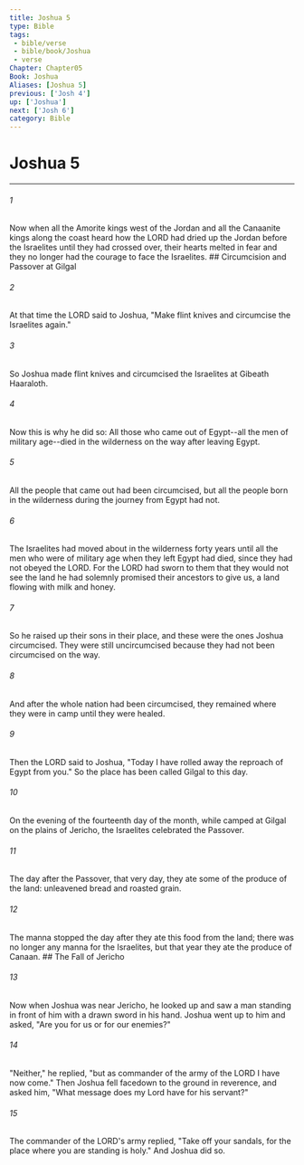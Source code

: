 ```yaml
---
title: Joshua 5
type: Bible
tags:
 - bible/verse
 - bible/book/Joshua
 - verse
Chapter: Chapter05
Book: Joshua
Aliases: [Joshua 5]
previous: ['Josh 4']
up: ['Joshua']
next: ['Josh 6']
category: Bible
---
```

# Joshua 5

***


###### 1 
Now when all the Amorite kings west of the Jordan and all the Canaanite kings along the coast heard how the LORD had dried up the Jordan before the Israelites until they had crossed over, their hearts melted in fear and they no longer had the courage to face the Israelites. ## Circumcision and Passover at Gilgal 

###### 2 
At that time the LORD said to Joshua, "Make flint knives and circumcise the Israelites again." 

###### 3 
So Joshua made flint knives and circumcised the Israelites at Gibeath Haaraloth. 

###### 4 
Now this is why he did so: All those who came out of Egypt--all the men of military age--died in the wilderness on the way after leaving Egypt. 

###### 5 
All the people that came out had been circumcised, but all the people born in the wilderness during the journey from Egypt had not. 

###### 6 
The Israelites had moved about in the wilderness forty years until all the men who were of military age when they left Egypt had died, since they had not obeyed the LORD. For the LORD had sworn to them that they would not see the land he had solemnly promised their ancestors to give us, a land flowing with milk and honey. 

###### 7 
So he raised up their sons in their place, and these were the ones Joshua circumcised. They were still uncircumcised because they had not been circumcised on the way. 

###### 8 
And after the whole nation had been circumcised, they remained where they were in camp until they were healed. 

###### 9 
Then the LORD said to Joshua, "Today I have rolled away the reproach of Egypt from you." So the place has been called Gilgal to this day. 

###### 10 
On the evening of the fourteenth day of the month, while camped at Gilgal on the plains of Jericho, the Israelites celebrated the Passover. 

###### 11 
The day after the Passover, that very day, they ate some of the produce of the land: unleavened bread and roasted grain. 

###### 12 
The manna stopped the day after they ate this food from the land; there was no longer any manna for the Israelites, but that year they ate the produce of Canaan. ## The Fall of Jericho 

###### 13 
Now when Joshua was near Jericho, he looked up and saw a man standing in front of him with a drawn sword in his hand. Joshua went up to him and asked, "Are you for us or for our enemies?" 

###### 14 
"Neither," he replied, "but as commander of the army of the LORD I have now come." Then Joshua fell facedown to the ground in reverence, and asked him, "What message does my Lord have for his servant?" 

###### 15 
The commander of the LORD's army replied, "Take off your sandals, for the place where you are standing is holy." And Joshua did so. 

